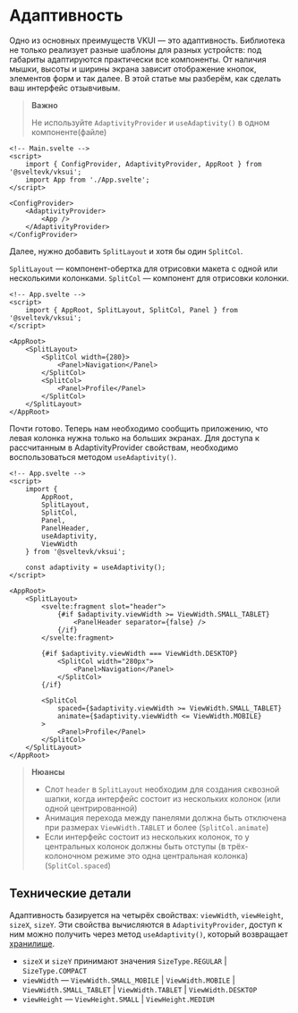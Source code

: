 # Адаптивность

Одно из основных преимуществ VKUI — это адаптивность. Библиотека не только реализует разные шаблоны для разных устройств: под габариты адаптируются практически все компоненты. От наличия мышки, высоты и ширины экрана зависит отображение кнопок, элементов форм и так далее. В этой статье мы разберём, как сделать ваш интерфейс отзывчивым.

> **Важно**
>
> Не используйте `AdaptivityProvider` и `useAdaptivity()` в одном компоненте(файле)

```svelte
<!-- Main.svelte -->
<script>
	import { ConfigProvider, AdaptivityProvider, AppRoot } from '@sveltevk/vksui';
	import App from './App.svelte';
</script>

<ConfigProvider>
	<AdaptivityProvider>
		<App />
	</AdaptivityProvider>
</ConfigProvider>
```

Далее, нужно добавить `SplitLayout` и хотя бы один `SplitCol`.

`SplitLayout` — компонент-обертка для отрисовки макета с одной или несколькими колонками. `SplitCol` — компонент для отрисовки колонки.

```svelte
<!-- App.svelte -->
<script>
	import { AppRoot, SplitLayout, SplitCol, Panel } from '@sveltevk/vksui';
</script>

<AppRoot>
	<SplitLayout>
		<SplitCol width={280}>
			<Panel>Navigation</Panel>
		</SplitCol>
		<SplitCol>
			<Panel>Profile</Panel>
		</SplitCol>
	</SplitLayout>
</AppRoot>
```

Почти готово. Теперь нам необходимо сообщить приложению, что левая колонка нужна только на больших экранах. Для доступа к рассчитанным в AdaptivityProvider свойствам, необходимо воспользоваться методом `useAdaptivity()`.

```svelte
<!-- App.svelte -->
<script>
	import {
		AppRoot,
		SplitLayout,
		SplitCol,
		Panel,
		PanelHeader,
		useAdaptivity,
		ViewWidth
	} from '@sveltevk/vksui';

	const adaptivity = useAdaptivity();
</script>

<AppRoot>
	<SplitLayout>
		<svelte:fragment slot="header">
			{#if $adaptivity.viewWidth >= ViewWidth.SMALL_TABLET}
				<PanelHeader separator={false} />
			{/if}
		</svelte:fragment>

		{#if $adaptivity.viewWidth === ViewWidth.DESKTOP}
			<SplitCol width="280px">
				<Panel>Navigation</Panel>
			</SplitCol>
		{/if}

		<SplitCol
			spaced={$adaptivity.viewWidth >= ViewWidth.SMALL_TABLET}
			animate={$adaptivity.viewWidth <= ViewWidth.MOBILE}
		>
			<Panel>Profile</Panel>
		</SplitCol>
	</SplitLayout>
</AppRoot>
```

> **Нюансы**
>
> - Слот `header` в `SplitLayout` необходим для создания сквозной шапки, когда интерфейс состоит из нескольких колонок (или одной центрированной)
> - Анимация перехода между панелями должна быть отключена при размерах `ViewWidth.TABLET` и более (`SplitCol.animate`)
> - Если интерфейс состоит из нескольких колонок, то у центральных колонок должны быть отступы (в трёх-колоночном режиме это одна центральная колонка) (`SplitCol.spaced`)

## Технические детали

Адаптивность базируется на четырёх свойствах: `viewWidth`, `viewHeight`, `sizeX`, `sizeY`. Эти свойства вычисляются в `AdaptivityProvider`, доступ к ним можно получить через метод `useAdaptivity()`, который возвращает [хранилище](https://svelte.dev/docs#run-time-svelte-store).

- `sizeX` и `sizeY` принимают значения `SizeType.REGULAR` | `SizeType.COMPACT`
- `viewWidth` — `ViewWidth.SMALL_MOBILE` | `ViewWidth.MOBILE` | `ViewWidth.SMALL_TABLET` | `ViewWidth.TABLET` | `ViewWidth.DESKTOP`
- `viewHeight` — `ViewHeight.SMALL` | `ViewHeight.MEDIUM`

